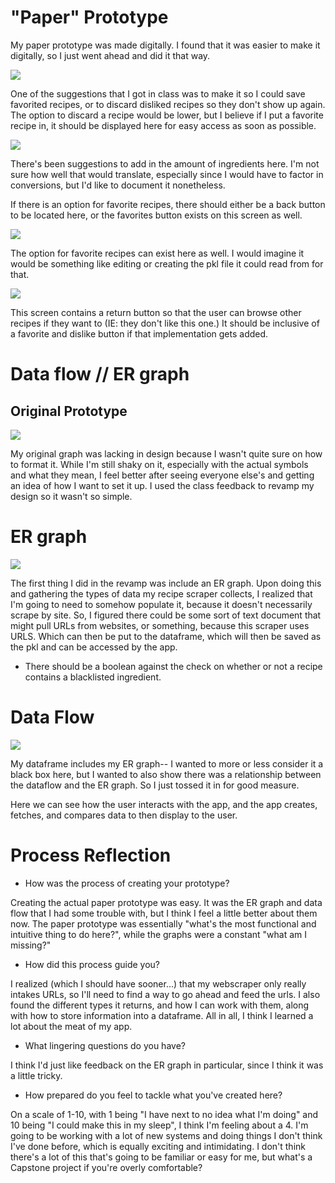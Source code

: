 # "Paper" Prototype

My paper prototype was made digitally. I found that it was easier to make it digitally, so I just went ahead and did it that way.

<img src="https://raw.githubusercontent.com/Berea-CS-Courses/capstone-project-schweinsbergs/D3/Deliverables/prototype%20pictures/1%20opening%20screen.png"/>

One of the suggestions that I got in class was to make it so I could save favorited recipes, or to discard disliked recipes so they don't show up again.
The option to discard a recipe would be lower, but I believe if I put a favorite recipe in, it should be displayed here for easy access as soon as possible.

<img src="https://raw.githubusercontent.com/Berea-CS-Courses/capstone-project-schweinsbergs/D3/Deliverables/prototype%20pictures/2%20entry%20mode.png"/>

There's been suggestions to add in the amount of ingredients here. I'm not sure how well that would translate, especially since I would have to factor in conversions, but I'd like to document it nonetheless.

If there is an option for favorite recipes, there should either be a back button to be located here, or the favorites button exists on this screen as well.

<img src="https://raw.githubusercontent.com/Berea-CS-Courses/capstone-project-schweinsbergs/D3/Deliverables/prototype%20pictures/3%20results.png"/>


The option for favorite recipes can exist here as well. I would imagine it would be something like editing or creating the pkl file it could read from for that.

<img src="https://raw.githubusercontent.com/Berea-CS-Courses/capstone-project-schweinsbergs/D3/Deliverables/prototype%20pictures/4%20recipe%20screen.png"/>

This screen contains a return button so that the user can browse other recipes if they want to (IE: they don't like this one.) It should be inclusive of a favorite and dislike button if that implementation gets added. 

# Data flow // ER graph
## Original Prototype

<img src="https://raw.githubusercontent.com/Berea-CS-Courses/capstone-project-schweinsbergs/D3/Deliverables/prototype%20pictures/flow%20chart.JPG"/>

My original graph was lacking in design because I wasn't quite sure on how to format it. While I'm still shaky on it, especially with the actual symbols and what they mean,
I feel better after seeing everyone else's and getting an idea of how I want to set it up. I used the class feedback to revamp my design so it wasn't so simple.

# ER graph

<img src="https://raw.githubusercontent.com/Berea-CS-Courses/capstone-project-schweinsbergs/D3/Deliverables/prototype%20pictures/er%20diagram.JPG"/>

The first thing I did in the revamp was include an ER graph. Upon doing this and gathering the types of data my recipe scraper collects,
I realized that I'm going to need to somehow populate it, because it doesn't necessarily scrape by site. So, I figured there could be some sort of text document
that might pull URLs from websites, or something, because this scraper uses URLS. Which can then be put to the dataframe, which will then be saved as the pkl
and can be accessed by the app.

* There should be a boolean against the check on whether or not a recipe contains a blacklisted ingredient. 

# Data Flow

<img src="https://i.imgur.com/jElx7S9.png.JPG"/>

My dataframe includes my ER graph-- I wanted to more or less consider it a black box here, but I wanted to also show there was a relationship between the dataflow and the ER graph. So I just
tossed it in for good measure.

Here we can see how the user interacts with the app, and the app creates, fetches, and compares data to then display to the user.


# Process Reflection

* How was the process of creating your prototype?

Creating the actual paper prototype was easy. It was the ER graph and data flow that I had some trouble with, but I think I feel a little
better about them now. The paper prototype was essentially "what's the most functional and intuitive thing to do here?", while the
graphs were a constant "what am I missing?"

* How did this process guide you?

I realized (which I should have sooner...) that my webscraper only really intakes URLs, so I'll need to find a way to
go ahead and feed the urls. I also found the different types it returns, and how I can work with them, along with how to store
information into a dataframe. All in all, I think I learned a lot about the meat of my app.

* What lingering questions do you have?

I think I'd just like feedback on the ER graph in particular, since I think it was a little tricky.

* How prepared do you feel to tackle what you've created here?

On a scale of 1-10, with 1 being "I have next to no idea what I'm doing" and 10 being "I could make this in my sleep",
I think I'm feeling about a 4. I'm going to be working with a lot of new systems and doing things I don't think I've done before,
which is equally exciting and intimidating. I don't think there's a lot of this that's going to be familiar or easy for me,
but what's a Capstone project if you're overly comfortable? 
